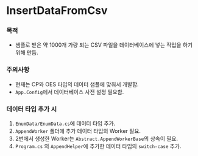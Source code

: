 # InsertDataFromCsv
 
### 목적
- 샘플로 받은 약 1000개 가량 되는 CSV 파일을 데이터베이스에 넣는 작업을 하기 위해 만듬.

### 주의사항
- 현재는 CP와 OES 타입의 데이터 샘플에 맞춰서 개발함.
- `App.Config`에서 데이터베이스 사전 설정 필요함.

### 데이터 타입 추가 시
 1. `EnumData/EnumData.cs`에 데이터 타입 추가.
 2. `AppendWorker` 폴더에 추가 데이터 타입의 Worker 필요.
 3. 2번에서 생성한 Worker는 `Abstract.AppendWorkerBase`의 상속이 필요.
 4. `Program.cs` 의 `AppendHelper`에 추가한 데이터 타입의 `switch-case` 추가.
